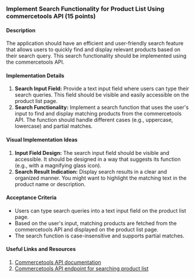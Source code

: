 ### Implement Search Functionality for Product List Using commercetools API (15 points)

#### Description
The application should have an efficient and user-friendly search feature that allows users to quickly find and display relevant products based on their search query. This search functionality should be implemented using the commercetools API.

#### Implementation Details
1. **Search Input Field:** Provide a text input field where users can type their search queries. This field should be visible and easily accessible on the product list page.
2. **Search Functionality:** Implement a search function that uses the user's input to find and display matching products from the commercetools API. The function should handle different cases (e.g., uppercase, lowercase) and partial matches.

#### Visual Implementation Ideas
1. **Input Field Design:** The search input field should be visible and accessible. It should be designed in a way that suggests its function (e.g., with a magnifying glass icon).
2. **Search Result Indication:** Display search results in a clear and organized manner. You might want to highlight the matching text in the product name or description.

#### Acceptance Criteria
- Users can type search queries into a text input field on the product list page.
- Based on the user's input, matching products are fetched from the commercetools API and displayed on the product list page.
- The search function is case-insensitive and supports partial matches.

#### Useful Links and Resources
1. [Commercetools API documentation](https://docs.commercetools.com/api)
2. [Commercetools API endpoint for searching product list](https://docs.commercetools.com/api/projects/productProjections)

